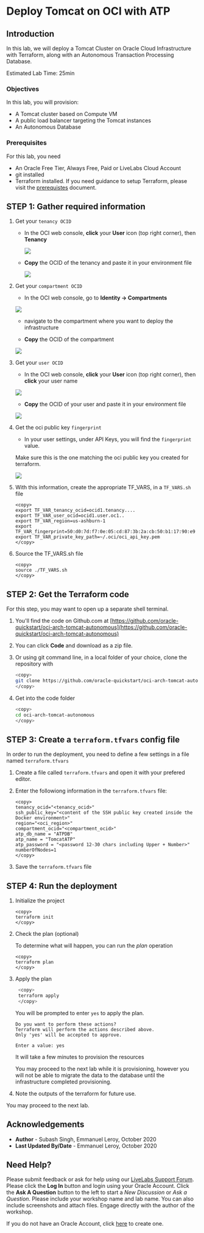 # Deploy Tomcat on OCI with ATP

## Introduction

In this lab, we will deploy a Tomcat Cluster on Oracle Cloud Infrastructure with Terraform, along with an Autonomous Transaction Processing Database.

Estimated Lab Time: 25min

### Objectives

In this lab, you will provision:
* A Tomcat cluster based on Compute VM
* A public load balancer targeting the Tomcat instances
* An Autonomous Database

### Prerequisites

For this lab, you need

* An Oracle Free Tier, Always Free, Paid or LiveLabs Cloud Account
* git installed
* Terraform installed. If you need guidance to setup Terraform, please visit the [prerequistes](https://github.com/oracle-quickstart/oci-prerequisites) document.

## **STEP 1**: Gather required information

1. Get your `tenancy OCID`

    - In the OCI web console, **click** your **User** icon (top right corner), then **Tenancy**

        ![](./images/setup-tf-tenancy.png)

    - **Copy** the OCID of the tenancy and paste it in your environment file

        ![](./images/setup-tf-tenancy-ocid.png)

2. Get your `compartment OCID`

    - In the OCI web console, go to **Identity -> Compartments**

    ![](./images/setup-tf-compartment.png)

    - navigate to the compartment where you want to deploy the infrastructure

    - **Copy** the OCID of the compartment

    ![](./images/setup-tf-compartment-ocid.png)

3. Get your `user OCID`

    - In the OCI web console, **click** your **User** icon (top right corner), then **click** your user name 
        
    ![](./images/setup-tf-user.png)

    - **Copy** the OCID of your user and paste it in your environment file

    ![](./images/setup-tf-user-ocid.png)

4. Get the oci public key `fingerprint`

    - In your user settings, under API Keys, you will find the `fingerprint` value. 
    
    Make sure this is the one matching the oci public key you created for terraform.

    ![](./images/setup-tf-fingerprint.png)

5. With this information, create the appropriate TF_VARS, in a `TF_VARS.sh` file

    ```
    <copy>
    export TF_VAR_tenancy_ocid=ocid1.tenancy....
    export TF_VAR_user_ocid=ocid1.user.oc1..
    export TF_VAR_region=us-ashburn-1
    export TF_VAR_fingerprint=50:d0:7d:f7:0e:05:cd:87:3b:2a:cb:50:b1:17:90:e9
    export TF_VAR_private_key_path=~/.oci/oci_api_key.pem
    </copy>
    ```

6. Source the TF_VARS.sh file

    ```
    <copy>
    source ./TF_VARS.sh
    </copy>
    ```

## **STEP 2:** Get the Terraform code

For this step, you may want to open up a separate shell terminal.

1. You'll find the code on Github.com at [https://github.com/oracle-quickstart/oci-arch-tomcat-autonomous](https://github.com/oracle-quickstart/oci-arch-tomcat-autonomous)

2. You can click **Code** and download as a zip file.

3. Or using git command line, in a local folder of your choice, clone the repository with

    ```bash
    <copy>
    git clone https://github.com/oracle-quickstart/oci-arch-tomcat-autonomous.git
    </copy>
    ```

4. Get into the code folder

    ```bash
    <copy>
    cd oci-arch-tomcat-autonomous
    </copy>
    ```

## **STEP 3:** Create a `terraform.tfvars` config file

In order to run the deployment, you need to define a few settings in a file named `terraform.tfvars`

1. Create a file called `terraform.tfvars` and open it with your prefered editor.

2. Enter the followiong information in the `terraform.tfvars` file:

    ```
    <copy>
    tenancy_ocid="<tenancy_ocid>"
    ssh_public_key="<content of the SSH public key created inside the Docker environment>"
    region="<oci_region>"
    compartment_ocid="<compartment_ocid>"
    atp_db_name = "ATPDB"
    atp_name = "TomcatATP"
    atp_password = "<password 12-30 chars including Upper + Number>"
    numberOfNodes=1
    </copy>
    ```

3. Save the `terraform.tfvars` file

## **STEP 4:** Run the deployment

1. Initialize the project

    ```
    <copy>
    terraform init
    </copy>
    ```

2. Check the plan (optional)

    To determine what will happen, you can run the *plan* operation

    ```
    <copy>
    terraform plan
    </copy>
    ```

3. Apply the plan

   ```bash
    <copy>
    terraform apply
    </copy>
    ```

    You will be prompted to enter `yes` to apply the plan.

    ```
    Do you want to perform these actions?
    Terraform will perform the actions described above.
    Only 'yes' will be accepted to approve.

    Enter a value: yes
    ```

    It will take a few minutes to provision the resources

    You may proceed to the next lab while it is provisioning, however you will not be able to migrate the data to the database until the infrastructure completed provisioning.

4. Note the outputs of the terraform for future use.    

You may proceed to the next lab.

## Acknowledgements
 - **Author** - Subash Singh, Emmanuel Leroy, October 2020
 - **Last Updated By/Date** - Emmanuel Leroy, October 2020

## Need Help?
Please submit feedback or ask for help using our [LiveLabs Support Forum](https://community.oracle.com/tech/developers/categories/livelabsdiscussions). Please click the **Log In** button and login using your Oracle Account. Click the **Ask A Question** button to the left to start a *New Discussion* or *Ask a Question*.  Please include your workshop name and lab name.  You can also include screenshots and attach files.  Engage directly with the author of the workshop.

If you do not have an Oracle Account, click [here](https://profile.oracle.com/myprofile/account/create-account.jspx) to create one.